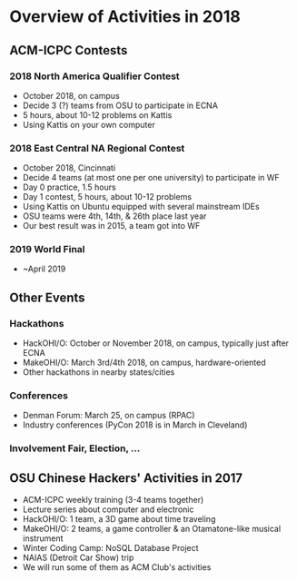 Overview of Activities in 2018
===

ACM-ICPC Contests
---

### 2018 North America Qualifier Contest

* October 2018, on campus
* Decide 3 (?) teams from OSU to participate in ECNA
* 5 hours, about 10-12 problems on Kattis
* Using Kattis on your own computer

### 2018 East Central NA Regional Contest

* October 2018, Cincinnati
* Decide 4 teams (at most one per one university) to participate in WF
* Day 0 practice, 1.5 hours
* Day 1 contest, 5 hours, about 10-12 problems
* Using Kattis on Ubuntu equipped with several mainstream IDEs
* OSU teams were 4th, 14th, & 26th place last year
* Our best result was in 2015, a team got into WF

### 2019 World Final

* ~April 2019

Other Events
---

### Hackathons

* HackOHI/O: October or November 2018, on campus, typically just after ECNA
* MakeOHI/O: March 3rd/4th 2018, on campus, hardware-oriented
* Other hackathons in nearby states/cities

### Conferences

* Denman Forum: March 25, on campus (RPAC)
* Industry conferences (PyCon 2018 is in March in Cleveland)

### Involvement Fair, Election, ...

OSU Chinese Hackers' Activities in 2017
---

* ACM-ICPC weekly training (3-4 teams together)
* Lecture series about computer and electronic
* HackOHI/O: 1 team, a 3D game about time traveling
* MakeOHI/O: 2 teams, a game controller & an Otamatone-like musical instrument
* Winter Coding Camp: NoSQL Database Project
* NAIAS (Detroit Car Show) trip
* We will run some of them as ACM Club's activities
